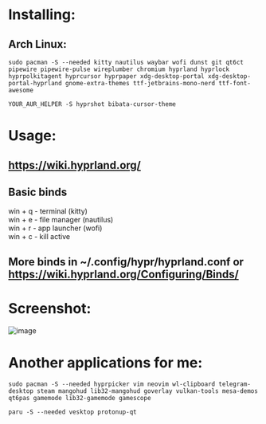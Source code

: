 # Installing:
  
## Arch Linux:

```
sudo pacman -S --needed kitty nautilus waybar wofi dunst git qt6ct pipewire pipewire-pulse wireplumber chromium hyprland hyprlock hyprpolkitagent hyprcursor hyprpaper xdg-desktop-portal xdg-desktop-portal-hyprland gnome-extra-themes ttf-jetbrains-mono-nerd ttf-font-awesome
```

```
YOUR_AUR_HELPER -S hyprshot bibata-cursor-theme
```

# Usage:
## https://wiki.hyprland.org/

## Basic binds
win + q   - terminal (kitty)\
win + e   - file manager (nautilus)\
win + r   - app launcher (wofi)\
win + c   - kill active

## More binds in ~/.config/hypr/hyprland.conf or https://wiki.hyprland.org/Configuring/Binds/

# Screenshot:
![image](https://github.com/user-attachments/assets/f98764cd-01bc-4c71-93f2-dfcf1412f85f)



# Another applications for me:

```
sudo pacman -S --needed hyprpicker vim neovim wl-clipboard telegram-desktop steam mangohud lib32-mangohud goverlay vulkan-tools mesa-demos qt6pas gamemode lib32-gamemode gamescope
```

```
paru -S --needed vesktop protonup-qt
```
